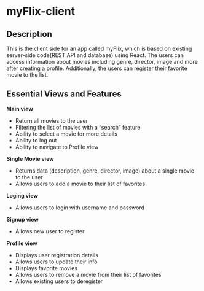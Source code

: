 # myFlix-client
## Description
This is the client side for an app called myFlix, which is based on existing server-side code(REST API and database) using React.
The users can access information about movies including genre, director, image and more after creating a profile.
Additionally, the users can register their favorite movie to the list.
## Essential Views and Features
**Main view**
- Return all movies to the user
- Filtering the list of movies with a “search” feature
- Ability to select a movie for more details
- Ability to log out
- Ability to navigate to Profile view

**Single Movie view**
- Returns data (description, genre, director, image) about a single movie to the user
- Allows users to add a movie to their list of favorites

**Loging view**
- Allows users to login with username and password

**Signup view**
- Allows new user to register

**Profile view**
- Displays user registration details
- Allows users to update their info
- Displays favorite movies
- Allows users to remove a movie from their list of favorites
- Allows existing users to deregister